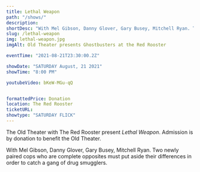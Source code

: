 ```yaml
---
title: Lethal Weapon
path: "/shows/"
description:  
shortDesc: "With Mel Gibson, Danny Glover, Gary Busey, Mitchell Ryan. Two newly paired cops who are complete opposites must put aside their differences in order to catch a gang of drug smugglers."
slug: /lethal-weapon
img: lethal-weapon.jpg
imgAlt: Old Theater presents Ghostbusters at the Red Rooster

eventTime: "2021-08-21T23:30:00.2Z"

showDate: "SATURDAY August, 21 2021"
showTime: "8:00 PM"

youtubeVideo: bKeW-MGu-qQ


formattedPrice: Donation
location: The Red Rooster
ticketURL: 
showtype: "SATURDAY FLICK"
---
```


The Old Theater with The Red Rooster present *Lethal Weapon*.  Admission is by donation to benefit the Old Theater.
  
With Mel Gibson, Danny Glover, Gary Busey, Mitchell Ryan. Two newly paired cops who are complete opposites must put aside their differences in order to catch a gang of drug smugglers.